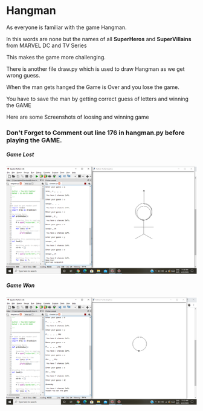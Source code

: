 <h1> Hangman </h1>

As everyone is familiar with the game Hangman.

In this words are none but the names of all <b>SuperHeros</b> and <b>SuperVillains</b> from 
MARVEL DC and TV Series

This makes the game more challenging.

There is another file draw.py which is used to draw Hangman as we get wrong
guess.

When the man gets hanged the Game is Over and you lose the game.

You have to save the man by getting correct guess of letters and winning the GAME

Here are some Screenshots of loosing and winning game

<h3>Don't Forget to Comment out line 176 in hangman.py before playing the GAME.</h3>

<h5>Game Lost</h5>
<img src="GameLost.png" alt="Game Lost Image Not Found">

<h5>Game Won</h5>
<img src="GameWon.png" alt="Game Won Image Not Found">
